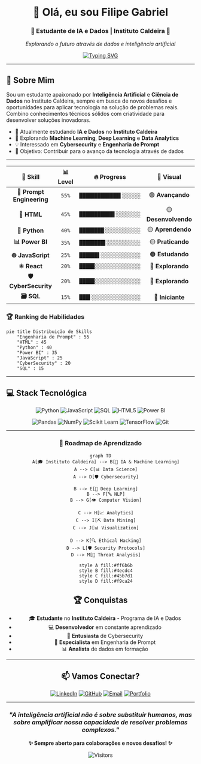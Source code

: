 <div align="center">

# 👋 Olá, eu sou **Filipe Gabriel**

### 🤖 Estudante de IA e Dados | Instituto Caldeira 🚀

*Explorando o futuro através de dados e inteligência artificial*

[![Typing SVG](https://readme-typing-svg.herokuapp.com?font=Fira+Code&size=22&duration=3000&pause=1000&color=00D9FF&center=true&vCenter=true&multiline=true&width=600&height=100&lines=Transformando+dados+em+insights;Construindo+o+futuro+com+IA;Apaixonado+por+tecnologia)](https://git.io/typing-svg)

</div>

---

## 🚀 **Sobre Mim**

Sou um estudante apaixonado por **Inteligência Artificial** e **Ciência de Dados** no Instituto Caldeira, sempre em busca de novos desafios e oportunidades para aplicar tecnologia na solução de problemas reais. Combino conhecimentos técnicos sólidos com criatividade para desenvolver soluções inovadoras.

- 🔭 Atualmente estudando **IA e Dados** no **Instituto Caldeira**
- 🌱 Explorando **Machine Learning**, **Deep Learning** e **Data Analytics**
- 💡 Interessado em **Cybersecurity** e **Engenharia de Prompt**
- 🎯 Objetivo: Contribuir para o avanço da tecnologia através de dados

---

<div align="center">

| 🎯 **Skill** | 📊 **Level** | 🔥 **Progress** | 🎨 **Visual** |
|:---:|:---:|:---:|:---:|
| **🤖 Prompt Engineering** | `55%` | `█████████████▌░░░░░░` | 🟢 **Avançando** |
| **📄 HTML** | `45%` | `███████████▌░░░░░░░░` | 🟡 **Desenvolvendo** |
| **🐍 Python** | `40%` | `████████░░░░░░░░░░░░` | 🟡 **Aprendendo** |
| **📊 Power BI** | `35%` | `████████▌░░░░░░░░░░░` | 🟡 **Praticando** |
| **🌐 JavaScript** | `25%` | `██████▌░░░░░░░░░░░░░` | 🟠 **Estudando** |
| **⚛️ React** | `20%` | `█████░░░░░░░░░░░░░░░` | 🔴 **Explorando** |
| **🛡️ CyberSecurity** | `20%` | `█████░░░░░░░░░░░░░░░` | 🔴 **Explorando** |
| **🗃️ SQL** | `15%` | `███▌░░░░░░░░░░░░░░░░` | 🔴 **Iniciante** |

</div>

### 🏆 **Ranking de Habilidades**

```mermaid
pie title Distribuição de Skills
    "Engenharia de Prompt" : 55
    "HTML" : 45
    "Python" : 40
    "Power BI" : 35
    "JavaScript" : 25
    "CyberSecurity" : 20
    "SQL" : 15
```

</div>

---

## 💻 **Stack Tecnológica**

<div align="center">

![Python](https://img.shields.io/badge/-Python-3776AB?style=for-the-badge&logo=python&logoColor=white)
![JavaScript](https://img.shields.io/badge/-JavaScript-F7DF1E?style=for-the-badge&logo=javascript&logoColor=black)
![SQL](https://img.shields.io/badge/-SQL-336791?style=for-the-badge&logo=postgresql&logoColor=white)
![HTML5](https://img.shields.io/badge/-HTML5-E34F26?style=for-the-badge&logo=html5&logoColor=white)
![Power BI](https://img.shields.io/badge/-Power%20BI-F2C811?style=for-the-badge&logo=powerbi&logoColor=black)

![Pandas](https://img.shields.io/badge/-Pandas-150458?style=for-the-badge&logo=pandas&logoColor=white)
![NumPy](https://img.shields.io/badge/-NumPy-013243?style=for-the-badge&logo=numpy&logoColor=white)
![Scikit Learn](https://img.shields.io/badge/-Scikit%20Learn-F7931E?style=for-the-badge&logo=scikit-learn&logoColor=white)
![TensorFlow](https://img.shields.io/badge/-TensorFlow-FF6F00?style=for-the-badge&logo=tensorflow&logoColor=white)
![Git](https://img.shields.io/badge/-Git-F05032?style=for-the-badge&logo=git&logoColor=white)

</div>

---

<div align="center">

### 🎨 **Roadmap de Aprendizado**

```mermaid
graph TD
    A[🎓 Instituto Caldeira] --> B[🤖 IA & Machine Learning]
    A --> C[📊 Data Science]
    A --> D[🛡️ Cybersecurity]
    
    B --> E[🧠 Deep Learning]
    B --> F[🔤 NLP]
    B --> G[👁️ Computer Vision]
    
    C --> H[📈 Analytics]
    C --> I[⛏️ Data Mining]
    C --> J[📊 Visualization]
    
    D --> K[🔍 Ethical Hacking]
    D --> L[🛡️ Security Protocols]
    D --> M[🚨 Threat Analysis]
    
    style A fill:#ff6b6b
    style B fill:#4ecdc4
    style C fill:#45b7d1
    style D fill:#f9ca24
```
## 🏆 **Conquistas**

- 🎓 **Estudante** no **Instituto Caldeira** - Programa de IA e Dados
- 💻 **Desenvolvedor** em constante aprendizado
- 🔐 **Entusiasta** de Cybersecurity
- 🤖 **Especialista** em Engenharia de Prompt
- 📊 **Analista** de dados em formação

---

## 📫 **Vamos Conectar?**

<div align="center">

[![LinkedIn](https://img.shields.io/badge/-LinkedIn-0077B5?style=for-the-badge&logo=linkedin&logoColor=white)](https://linkedin.com/in/filipegabriel)
[![GitHub](https://img.shields.io/badge/-GitHub-181717?style=for-the-badge&logo=github&logoColor=white)](https://github.com/DPViega)
[![Email](https://img.shields.io/badge/-Email-D14836?style=for-the-badge&logo=gmail&logoColor=white)](mailto:viega.dev@yahoo.com)
[![Portfolio](https://img.shields.io/badge/-Portfolio-FF5722?style=for-the-badge&logo=todoist&logoColor=white)](dpv-portfolio.vercel.app)

</div>

---

<div align="center">

### *"A inteligência artificial não é sobre substituir humanos, mas sobre amplificar nossa capacidade de resolver problemas complexos."* 

**✨ Sempre aberto para colaborações e novos desafios! ✨**

![Visitors](https://visitor-badge.laobi.icu/badge?page_id=filipegabriel.filipegabriel)

</div>
